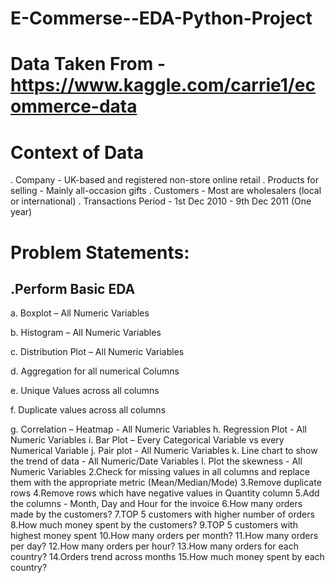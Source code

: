 # E-Commerse--EDA-Python-Project
# Data Taken From - https://www.kaggle.com/carrie1/ecommerce-data
# Context of Data
. Company - UK-based and registered non-store online retail . Products for selling - Mainly all-occasion gifts . Customers - Most are wholesalers (local or international) . Transactions Period - 1st Dec 2010 - 9th Dec 2011 (One year)

# Problem Statements:
## .Perform Basic EDA
a. Boxplot – All Numeric Variables

b. Histogram – All Numeric Variables

c. Distribution Plot – All Numeric Variables

d. Aggregation for all numerical Columns 

e. Unique Values across all columns

f. Duplicate values across all columns 

g. Correlation – Heatmap - All Numeric Variables
h. Regression Plot - All Numeric Variables 
i. Bar Plot – Every Categorical Variable vs every Numerical Variable 
j. Pair plot - All Numeric Variables 
k. Line chart to show the trend of data - All Numeric/Date Variables 
l. Plot the skewness - All Numeric Variables
2.Check for missing values in all columns and replace them with the appropriate metric (Mean/Median/Mode)
3.Remove duplicate rows
4.Remove rows which have negative values in Quantity column
5.Add the columns - Month, Day and Hour for the invoice
6.How many orders made by the customers?
7.TOP 5 customers with higher number of orders
8.How much money spent by the customers?
9.TOP 5 customers with highest money spent
10.How many orders per month?
11.How many orders per day?
12.How many orders per hour?
13.How many orders for each country?
14.Orders trend across months
15.How much money spent by each country?
